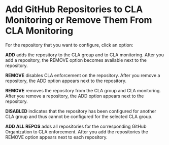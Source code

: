 # Add GitHub Repositories to CLA Monitoring or Remove Them From CLA Monitoring

For the repository that you want to configure, click an option:

**ADD** adds the repository to the CLA group and to CLA monitoring. After you add a repository, the REMOVE option becomes available next to the repository.

**REMOVE** disables CLA enforcement on the repository. After you remove a repository, the ADD option appears next to the repository.

**REMOVE** removes the repository from the CLA group and CLA monitoring. After you remove a repository, the ADD option appears next to the repository.

**DISABLED** indicates that the repository has been configured for another CLA group and thus cannot be configured for the selected CLA group.

**ADD ALL REPOS** adds all repositories for the corresponding GitHub Organization to CLA enforcement. After you add the repositories the REMOVE option appears next to each repository.

